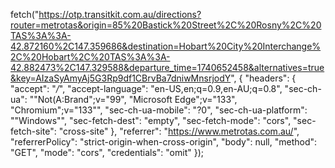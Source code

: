 fetch("https://otp.transitkit.com.au/directions?router=metrotas&origin=85%20Bastick%20Street%2C%20Rosny%2C%20TAS%3A%3A-42.872160%2C147.359686&destination=Hobart%20City%20Interchange%2C%20Hobart%2C%20TAS%3A%3A-42.882473%2C147.329588&departure_time=1740652458&alternatives=true&key=AIzaSyAmyAj5G3Rp9df1CBrvBa7dniwMnsrjodY", {
  "headers": {
    "accept": "*/*",
    "accept-language": "en-US,en;q=0.9,en-AU;q=0.8",
    "sec-ch-ua": "\"Not(A:Brand\";v=\"99\", \"Microsoft Edge\";v=\"133\", \"Chromium\";v=\"133\"",
    "sec-ch-ua-mobile": "?0",
    "sec-ch-ua-platform": "\"Windows\"",
    "sec-fetch-dest": "empty",
    "sec-fetch-mode": "cors",
    "sec-fetch-site": "cross-site"
  },
  "referrer": "https://www.metrotas.com.au/",
  "referrerPolicy": "strict-origin-when-cross-origin",
  "body": null,
  "method": "GET",
  "mode": "cors",
  "credentials": "omit"
});